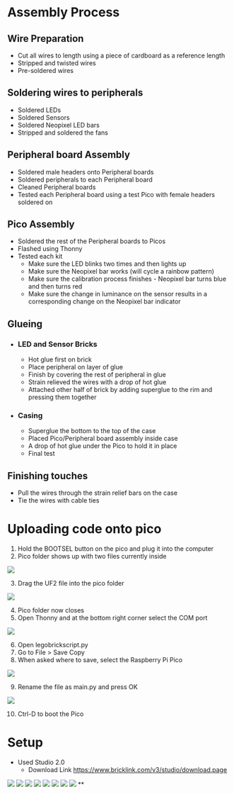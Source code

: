 
# Assembly Process

## Wire Preparation
- Cut all wires to length using a piece of cardboard as a reference length
- Stripped and twisted wires    
- Pre-soldered wires 

## Soldering wires to peripherals
- Soldered LEDs
- Soldered Sensors
- Soldered Neopixel LED bars
- Stripped and soldered the fans  

## Peripheral board Assembly
- Soldered male headers onto Peripheral boards
- Soldered peripherals to each Peripheral board
- Cleaned Peripheral boards
- Tested each Peripheral board using a test Pico with female headers soldered on 

## Pico Assembly
- Soldered the rest of the Peripheral boards to Picos
- Flashed using Thonny
- Tested each kit
	- Make sure the LED blinks two times and then lights up    
	- Make sure the Neopixel bar works (will cycle a rainbow pattern)
	- Make sure the calibration process finishes - Neopixel bar turns blue and then turns red
	- Make sure the change in luminance on the sensor results in a corresponding change on the Neopixel bar indicator
    

## Glueing
- ### LED and Sensor Bricks
	- Hot glue first on brick
	- Place peripheral on layer of glue
	- Finish by covering the rest of peripheral in glue
	- Strain relieved the wires with a drop of hot glue
	- Attached other half of brick by adding superglue to the rim and pressing them together
    
- ### Casing
	- Superglue the bottom to the top of the case
	- Placed Pico/Peripheral board assembly inside case
	- A drop of hot glue under the Pico to hold it in place
	- Final test  
      
## Finishing touches
- Pull the wires through the strain relief bars on the case
- Tie the wires with cable ties
    

  

# Uploading code onto pico

1. Hold the BOOTSEL button on the pico and plug it into the computer    
2. Pico folder shows up with two files currently inside
   
![](images/picosetup_2.png)

3. Drag the UF2 file into the pico folder
    
![](images/picosetup_3.png)

4. Pico folder now closes
5. Open Thonny and at the bottom right corner select the COM port 
   
![](images/picosetup_5.png)

6. Open legobrickscript.py
7. Go to File > Save Copy 
8. When asked where to save, select the Raspberry Pi Pico

![](images/picosetup_8.png)

9. Rename the file as main.py and press OK
   
![](images/picosetup_9.png)

10. Ctrl-D to boot the Pico
    
# Setup

- Used Studio 2.0
   - Download Link https://www.bricklink.com/v3/studio/download.page
    
![](images/setup_layer1.png)
![](images/setup_layer2.png)
![](images/setup_layer3.png)
![](images/setup_bottom.png)
![](images/setup_sep.png)
![](images/setup_sep2.png)
![](images/setup_ortho1.png)
![](images/setup_ortho2.png)
**
